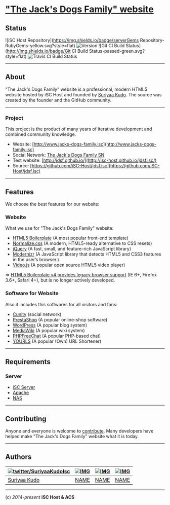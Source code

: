 ["The Jack's Dogs Family" website](http://www.jacks-dogs-family.isc/)
====

## Status
![iSC Host Repository](https://img.shields.io/badge/serverGems Repository-RubyGems-yellow.svg?style=flat) ![Version](https://img.shields.io/badge/Version-1.0-blue.svg?style=flat) ![Git CI Build Status](http://img.shields.io/badge/Git CI Build Status-passed-green.svg?style=flat) ![Travis CI Build Status](http://img.shields.io/travis/iSC-Host/jdsf.isc.svg?style=flat)

[gem]: https://servergems.org/gems/RubyGems
[travis]: http://travis-ci.org/serverGems/RubyGems

----

## About

"The Jack's Dogs Family" website is a professional, modern HTML5 website hosted by iSC Host
and founded by [Suriyaa Kudo](https://github.com/SuriyaaKudoIsc).
The source was created by the founder and the GitHub community.

----

### Project
This project is the product of many years of iterative development and combined
community knowledge.

* Website: [http://www.jacks-dogs-family.isc](http://www.jacks-dogs-family.isc)
* Social Network: [The Jack's Dogs Family SN](http://www.jacks-dogs-family.isc/sn)
* Test website: [http://jdsf.github.io/](http://isc-host.github.io/jdsf.isc/)
* Source: [https://github.com/iSC-Host/jdsf.isc](https://github.com/iSC-Host/jdsf.isc)

----

## Features

We choose the best features for our website:

### Website

What we use for "The Jack's Dogs Family" website:
* [HTML5 Boilerplate](http://html5boilerplate.com/) (A most popular front-end template)
* [Normalize.css](http://necolas.github.com/normalize.css/) (A modern, HTML5-ready
alternative to CSS resets)
* [jQuery](http://jquery.com/) (A fast, small, and feature-rich JavaScript library)
* [Modernizr](http://modernizr.com/) (A JavaScript library that detects HTML5 and CSS3
features in the user’s browser.)
* [Video.js](http://www.videojs.com/) (A popular open source HTML5 video player)

=> [HTML5 Boilerplate v4 provides legacy browser
support](https://github.com/h5bp/html5-boilerplate/tree/v4) (IE 6+, Firefox
3.6+, Safari 4+), but is no longer actively developed.

### Software for Website

Also it includes this softwares for all visitors and fans:
* [Cunity](http://cunity.net/) (social network)
* [PrestaShop](http://www.prestashop.com) (A popular online-shop software)
* [WordPress](http://wordpress.org/) (A popular blog system)
* [MediaWiki](http://mediawiki.org/) (A popular wiki system)
* [PHPFreeChat](http://www.phpfreechat.net/) (A popular PHP-based chat)
* [YOURLS](http://yourls.org/) (A popular (Own) URL Shortener)

----

## Requirements

### Server
* [iSC Server](http://server.isc)
* [Apache](https://httpd.apache.org/)
* [NAS](http://www.freenas.org/)

----

## Contributing

Anyone and everyone is welcome to [contribute](CONTRIBUTING.md).
Many developers have helped make "The Jack's Dogs Family" website what it is today.

----

## Authors
| [![twitter/SuriyaaKudoIsc](https://secure.gravatar.com/avatar/fdf96ca751e2e9d247b77d95e6f70da9?s=64)](https://twitter.com/SuriyaaKudoIsc "Follow @SuriyaaKudoIsc on Twitter") | [![IMG](LINK)](LINK "MESSAGE") | [![IMG](LINK)](LINK "MESSAGE") | [![IMG](LINK)](LINK "MESSAGE") |
|---|---|---|---|
| [Suriyaa Kudo](http://suriyaakudo.bplaced.net/) | [NAME](HOMEPAGE) | [NAME](HOMEPAGE) | [NAME](HOMEPAGE) |


----
(c) *2014-present* **iSC Host & ACS**
